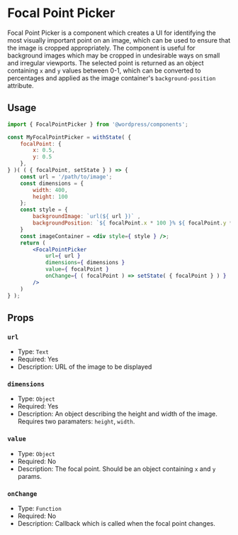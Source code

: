 # Focal Point Picker

Focal Point Picker is a component which creates a UI for identifying the most visually important point on an image, which can be used to ensure that the image is cropped appropriately. The component is useful for background images which may be cropped in undesirable ways on small and irregular viewports. The selected point is returned as an object containing `x` and `y` values between 0-1, which can be converted to percentages and applied as the image container's `background-position` attribute.

## Usage

```jsx
import { FocalPointPicker } from '@wordpress/components';

const MyFocalPointPicker = withState( {
	focalPoint: {
		x: 0.5,
		y: 0.5
	},
} )( ( { focalPoint, setState } ) => { 
	const url = '/path/to/image';
	const dimensions = {
		width: 400,
		height: 100
	};
	const style = {
		backgroundImage: `url(${ url })` ,
		backgroundPosition: `${ focalPoint.x * 100 }% ${ focalPoint.y * 100 }%`
	}
	const imageContainer = <div style={ style } />;
	return ( 
		<FocalPointPicker 
			url={ url }
			dimensions={ dimensions }
			value={ focalPoint }
			onChange={ ( focalPoint ) => setState( { focalPoint } ) } 
		/>
	) 
} );
```

## Props

### `url`

- Type: `Text`
- Required: Yes
- Description: URL of the image to be displayed

### `dimensions`

- Type: `Object`
- Required: Yes
- Description: An object describing the height and width of the image. Requires two paramaters: `height`, `width`.

### `value`

- Type: `Object`
- Required: No
- Description: The focal point. Should be an object containing `x` and `y` params.

### `onChange`

- Type: `Function`
- Required: No
- Description: Callback which is called when the focal point changes. 
